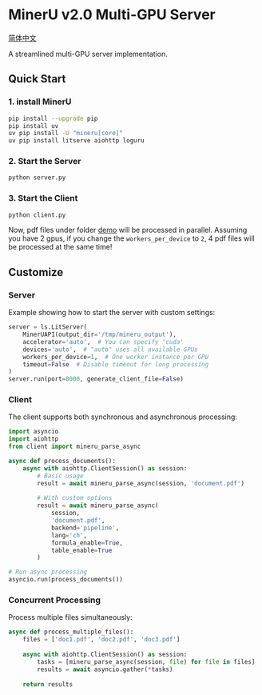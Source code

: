 # MinerU v2.0 Multi-GPU Server

[简体中文](README_zh.md)

A streamlined multi-GPU server implementation.

## Quick Start

### 1. install MinerU

```bash
pip install --upgrade pip
pip install uv
uv pip install -U "mineru[core]"
uv pip install litserve aiohttp loguru
```

### 2. Start the Server
```bash
python server.py
```

### 3. Start the Client
```bash
python client.py
```

Now, pdf files under folder [demo](../../demo/) will be processed in parallel. Assuming you have 2 gpus, if you change the `workers_per_device` to `2`, 4 pdf files will be processed at the same time!

## Customize

### Server 

Example showing how to start the server with custom settings:
```python
server = ls.LitServer(
    MinerUAPI(output_dir='/tmp/mineru_output'),
    accelerator='auto',  # You can specify 'cuda'
    devices='auto',  # "auto" uses all available GPUs
    workers_per_device=1,  # One worker instance per GPU
    timeout=False  # Disable timeout for long processing
)
server.run(port=8000, generate_client_file=False)
```

### Client 

The client supports both synchronous and asynchronous processing:

```python
import asyncio
import aiohttp
from client import mineru_parse_async

async def process_documents():
    async with aiohttp.ClientSession() as session:
        # Basic usage
        result = await mineru_parse_async(session, 'document.pdf')
        
        # With custom options
        result = await mineru_parse_async(
            session, 
            'document.pdf',
            backend='pipeline',
            lang='ch',
            formula_enable=True,
            table_enable=True
        )

# Run async processing
asyncio.run(process_documents())
```

### Concurrent Processing
Process multiple files simultaneously:
```python
async def process_multiple_files():
    files = ['doc1.pdf', 'doc2.pdf', 'doc3.pdf']
    
    async with aiohttp.ClientSession() as session:
        tasks = [mineru_parse_async(session, file) for file in files]
        results = await asyncio.gather(*tasks)
    
    return results
```
